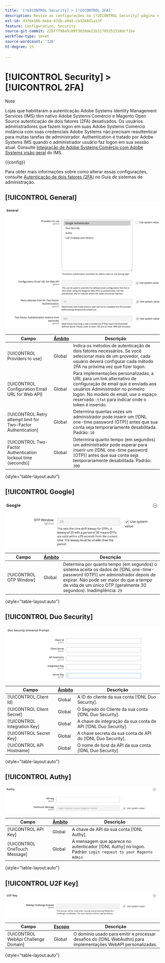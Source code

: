 ```yaml
---
title: '[!UICONTROL Security] > [!UICONTROL 2FA]'
description: Revise as configurações na [!UICONTROL Security] página > [!UICONTROL 2FA] do administrador do Comércio.
exl-id: d3f6e16b-6eba-47db-a9dd-cb3268d1a13f
feature: Configuration, Security
source-git-commit: 22bfff98a9189f3020de21b31705351510dcf1be
workflow-type: tm+mt
source-wordcount: '326'
ht-degree: 1%

---
```


# [!UICONTROL Security] > [!UICONTROL 2FA]

>[!NOTE]
>
>Lojas que habilitaram a autenticação Adobe Systems Identity Management Services (IMS) têm nativo Adobe Systems Comércio e Magento Open Source autenticação de dois fatores (2FA) desativados. Os usuários administradores que fazem logon em suas Adobe Systems Comércio instância com suas credenciais Adobe Systems não precisam reauttenticar para muitas tarefas de administrador. Authentication é tratado por Adobe Systems IMS quando o administrador usuário faz logon em sua sessão atual. Consulte [Integração de Adobe Systems Comércio com Adobe Systems visão geral](https://experienceleague.adobe.com/docs/commerce-admin/start/admin/ims/adobe-ims-integration-overview.html) do IMS.

{{config}}

Para obter mais informações sobre como alterar essas configurações, consulte [Autenticação de dois fatores (2FA)](../../systems/security-two-factor-authentication.md) no Guia _de_ sistemas de administração.

## [!UICONTROL General]

![Geral](./assets/2fa-general.png)<!-- zoom -->

| Campo | [Âmbito](../../getting-started/websites-stores-views.md#scope-settings) | Descrição |
|--- |--- |--- |
| [!UICONTROL Providers to use] | Global | Indica os métodos de autenticação de dois fatores necessários. Se você selecionar mais de um provedor, cada usuário deverá configurar cada método 2FA na próxima vez que fizer logon. |
| [!UICONTROL Configuration Email URL for Web API] | Global | Para implementações personalizadas, a URL para um link alternativo de configuração de email que é enviado aos usuários _Administrador_ no primeiro logon. No modelo de email, use o espaço reservado `:tfat` para indicar onde o token é inserido. |
| [!UICONTROL Retry attempt limit for Two-Factor Authentication] | Global | Determina quantas vezes um administrador pode inserir um [!DNL one-time password (OTP)] antes que sua conta seja temporariamente desabilitada. Padrão: `10` |
| [!UICONTROL Two-Factor Authentication lockout time (seconds)] | Global | Determina quanto tempo (em segundos) um administrador pode esperar para inserir um [!DNL one-time password (OTP)] antes que sua conta seja temporariamente desabilitada. Padrão: `300` |

{style="table-layout:auto"}

## [!UICONTROL Google]

![Google](./assets/2fa-google.png)<!-- zoom -->

| Campo | [Âmbito](../../getting-started/websites-stores-views.md#scope-settings) | Descrição |
|--- |--- |--- |
| [!UICONTROL OTP Window] | Global | Determina por quanto tempo (em segundos) o sistema aceita os dados de [!DNL one-time-password (OTP)] um administrador depois de expirar. Não pode ser maior do que a tempo de vida de um único OTP (geralmente 30 segundos). Inadimplência: `29` |

{style="table-layout:auto"}

## [!UICONTROL Duo Security]

![Segurança de dupla](./assets/2fa-duo-security.png)<!-- zoom -->

| Campo | [Âmbito](../../getting-started/websites-stores-views.md#scope-settings) | Descrição |
|--- |--- |--- |
| [!UICONTROL Client Id] | Global | A ID do cliente da sua conta [!DNL Duo Security]. |
| [!UICONTROL Client Secret] | Global | O Segredo do Cliente da sua conta [!DNL Duo Security]. |
| [!UICONTROL Integration Key] | Global | A chave de integração da sua conta de API [!DNL Duo Security]. |
| [!UICONTROL Secret Key] | Global | A chave secreta da sua conta de API do [!DNL Duo Security]. |
| [!UICONTROL API Hostname] | Global | O nome de host da API da sua conta [!DNL Duo Security]. |

{style="table-layout:auto"}

## [!UICONTROL Authy]

![Authy](./assets/2fa-authy.png)<!-- zoom -->

| Campo | [Âmbito](../../getting-started/websites-stores-views.md#scope-settings) | Descrição |
|--- |--- |--- |
| [!UICONTROL API Key] | Global | A chave de API da sua conta [!DNL Authy]. |
| [!UICONTROL OneTouch Message] | Global | A mensagem que aparece no autenticador [!DNL Authy] no logon. Padrão: `Login request to your Magento Admin` |

{style="table-layout:auto"}

## [!UICONTROL U2F Key]

![Chave U2F](./assets/2fa-u2f-key.png)<!-- zoom -->

| Campo | [Escopo](../../getting-started/websites-stores-views.md#scope-settings) | Descrição |
|--- |--- |--- |
| [!UICONTROL WebApi Challenge Domain] | Global | O domínio usado para emitir e processar desafios do [!DNL WebAuthn] para implementações WebAPI personalizadas. |

{style="table-layout:auto"}
